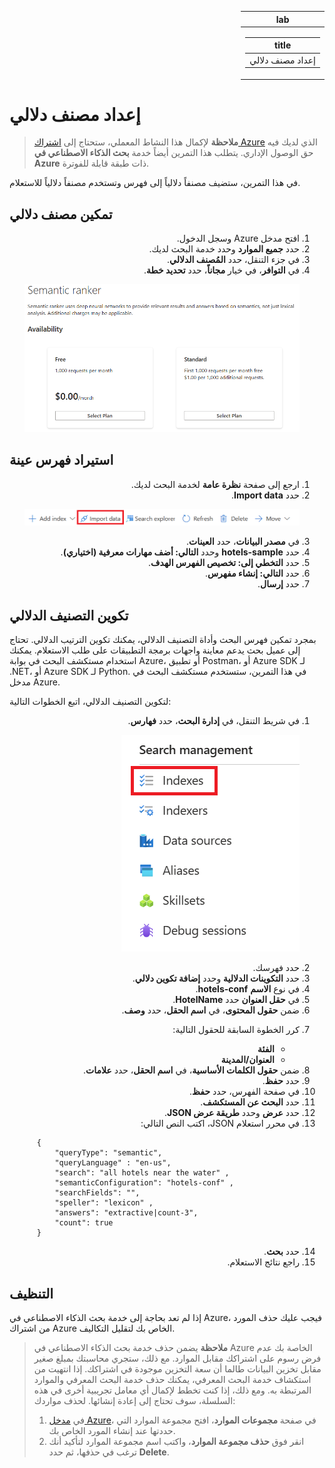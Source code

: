 
<div dir="rtl">
<table>
  <thead>
  <tr>
  <th>lab</th>
  </tr>
  </thead>
  <tbody>
  <tr>
  <td><div dir="auto"><table>
  <thead>
  <tr>
  <th>title</th>
  </tr>
  </thead>
  <tbody>
  <tr>
  <td><div dir="auto">إعداد مصنف دلالي</div></td>
  </tr>
  </tbody>
</table>
</div></td>
  </tr>
  </tbody>
</table>
</div>

# إعداد مصنف دلالي

> <b>ملاحظة</b> لإكمال هذا النشاط المعملي، ستحتاج إلى [اشتراك Azure](https://azure.microsoft.com/free?azure-portal=true) الذي لديك فيه حق الوصول الإداري. يتطلب هذا التمرين أيضاً خدمة <b>بحث الذكاء الاصطناعي في Azure</b> ذات طبقة قابلة للفوترة.

في هذا التمرين، ستضيف مصنفاً دلالياً إلى فهرس وتستخدم مصنفاً دلالياً للاستعلام.

## تمكين مصنف دلالي

<ol dir='rtl'>
    <li>افتح مدخل Azure وسجل الدخول.</li>
    <li>حدد <b>جميع الموارد</b> وحدد خدمة البحث لديك.</li>
    <li>في جزء التنقل، حدد <b>المُصنف الدلالي</b>.</li>
    <li>في <b>التوافر</b>، في خيار <b>مجاناً</b>، حدد <b>تحديد خطة</b>.</li>
    <p dir="rtl"><a href="https://github.com/MicrosoftLearning/mslearn-knowledge-mining.ar-sa/blob/main/Instructions/media/semantic-search/semanticsearch.png"><img src="https://github.com/MicrosoftLearning/mslearn-knowledge-mining.ar-sa/blob/main/Instructions/media/semantic-search/semanticsearch.png" alt='لقطة شاشة لمربع حوار المصنف الدلالي.'></a></p>
</ol>


## استيراد فهرس عينة

<ol dir='rtl'>
    <li>ارجع إلى صفحة <b>نظرة عامة</b> لخدمة البحث لديك.</li>
    <li>حدد <b>Import data</b>.</li>
    <p dir="rtl"><a href="https://github.com/MicrosoftLearning/mslearn-knowledge-mining.ar-sa/blob/main/Instructions/media/semantic-search/importdata.png"><img src="https://github.com/MicrosoftLearning/mslearn-knowledge-mining.ar-sa/blob/main/Instructions/media/semantic-search/importdata.png" alt='لقطة شاشة لزر استيراد البيانات.'></a></p>
    <li>في <b>مصدر البيانات</b>، حدد <b>العينات</b>.</li>
    <li>حدد <b>hotels-sample</b> وحدد <b>التالي: أضف مهارات معرفية (اختياري)</b>.</li>
    <li>حدد <b>التخطي إلى: تخصيص الفهرس الهدف</b>.</li>
    <li>حدد <b>التالي: إنشاء مفهرس</b>.</li>
    <li>حدد <b>إرسال</b>.</li>
</ol>


## تكوين التصنيف الدلالي

بمجرد تمكين فهرس البحث وأداة التصنيف الدلالي، يمكنك تكوين الترتيب الدلالي. تحتاج إلى عميل بحث يدعم معاينة واجهات برمجة التطبيقات على طلب الاستعلام. يمكنك استخدام مستكشف البحث في بوابة Azure، أو تطبيق Postman، أو Azure SDK لـ .NET، أو Azure SDK لـ Python. في هذا التمرين، ستستخدم مستكشف البحث في مدخل Azure.

لتكوين التصنيف الدلالي، اتبع الخطوات التالية:

<ol dir='rtl'>
    <li>في شريط التنقل، في <b>إدارة البحث</b>، حدد <b>فهارس</b>.</li>
    <p dir="rtl"><a href="https://github.com/MicrosoftLearning/mslearn-knowledge-mining.ar-sa/blob/main/Instructions/media/semantic-search/indexes.png"><img src="https://github.com/MicrosoftLearning/mslearn-knowledge-mining.ar-sa/blob/main/Instructions/media/semantic-search/indexes.png" alt='لقطة شاشة لزر الفهارس.'></a></p>
    <li>حدد فهرسك.</li>
    <li>حدد <b>التكوينات الدلالية</b> وحدد <b>إضافة تكوين دلالي</b>.</li>
    <li>في نوع <b>الاسم</b> <b>hotels-conf</b>.</li>
    <li>في <b>حقل العنوان</b> حدد <b>HotelName</b>.</li>
    <li>ضمن <b>حقول المحتوى</b>، في <b>اسم الحقل</b>، حدد <b>وصف</b>.</li>
    <li>
        <p>كرر الخطوة السابقة للحقول التالية:</p>
        <ul>
            <li><b>الفئة</b></li>
            <li><b>العنوان/المدينة</b></li>
        </ul>
    </li>
    <li>ضمن <b>حقول الكلمات الأساسية</b>، في <b>اسم الحقل</b>، حدد <b>علامات</b>.</li>
    <li>حدد <b>حفظ</b>.</li>
    <li>في صفحة الفهرس، حدد <b>حفظ</b>.</li>
    <li>حدد <b>البحث عن المستكشف</b>.</li>
    <li>حدد <b>عرض</b> وحدد <b>طريقة عرض JSON</b>.</li>
    <li>في محرر استعلام JSON، اكتب النص التالي:</li>
    <div style="text-align: left; direction: ltr; margin: 0 20px;">
    <pre><code>{
    "queryType": "semantic",
    "queryLanguage" : "en-us",
    "search": "all hotels near the water" , 
    "semanticConfiguration": "hotels-conf" , 
    "searchFields": "",
    "speller": "lexicon" , 
    "answers": "extractive|count-3",
    "count": true
}</code></pre>
</div>
    <li>حدد <b>بحث</b>.</li>
    <li>راجع نتائج الاستعلام.</li>
</ol>


## التنظيف

إذا لم تعد بحاجة إلى خدمة بحث الذكاء الاصطناعي في Azure، فيجب عليك حذف المورد من اشتراك Azure الخاص بك لتقليل التكاليف.

><b>ملاحظة</b> يضمن حذف خدمة بحث الذكاء الاصطناعي في Azure الخاصة بك عدم فرض رسوم على اشتراكك مقابل الموارد. مع ذلك، ستجري محاسبتك بمبلغ صغير مقابل تخزين البيانات طالما أن سعة التخزين موجودة في اشتراكك. إذا انتهيت من استكشاف خدمة البحث المعرفي، يمكنك حذف خدمة البحث المعرفي والموارد المرتبطة به. ومع ذلك، إذا كنت تخطط لإكمال أي معامل تجريبية أخرى في هذه السلسلة، سوف تحتاج إلى إعادة إنشائها.
> لحذف مواردك:
> 1. في <a href="https://portal.azure.com?azure-portal=true">مدخل Azure</a>، في صفحة <b>مجموعات الموارد</b>، افتح مجموعة الموارد التي حددتها عند إنشاء المورد الخاص بك.
> 1. انقر فوق <b>حذف مجموعة الموارد</b>، واكتب اسم مجموعة الموارد لتأكيد أنك ترغب في حذفها، ثم حدد <b>Delete</b>.
